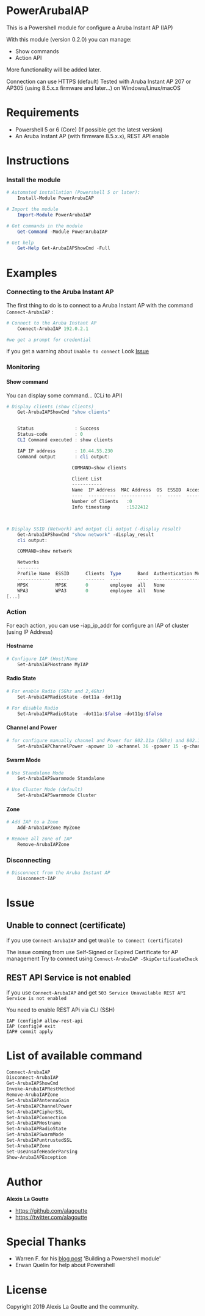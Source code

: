 
# PowerArubaIAP

This is a Powershell module for configure a Aruba Instant AP (IAP)

With this module (version 0.2.0) you can manage:

- Show commands
- Action API

More functionality will be added later.

Connection can use HTTPS (default)
Tested with Aruba Instant AP 207 or AP305 (using 8.5.x.x firmware and later...) on Windows/Linux/macOS

<!--
# Usage

All resource management functions are available with the Powershell verbs GET, ADD, SET, REMOVE.
For example, you can manage Vlans with the following commands:
- `Get-ArubaSWVlans`
- `Add-ArubaSWVlans`
- `Set-ArubaSWVlans`
- `Remove-ArubaSWVlans`
-->
# Requirements

- Powershell 5 or 6 (Core) (If possible get the latest version)
- An Aruba Instant AP (with firmware 8.5.x.x), REST API enable

# Instructions
### Install the module
```powershell
# Automated installation (Powershell 5 or later):
    Install-Module PowerArubaIAP

# Import the module
    Import-Module PowerArubaIAP

# Get commands in the module
    Get-Command -Module PowerArubaIAP

# Get help
    Get-Help Get-ArubaIAPShowCmd -Full
```

# Examples
### Connecting to the Aruba Instant AP

The first thing to do is to connect to a Aruba Instant AP with the command `Connect-ArubaIAP` :

```powershell
# Connect to the Aruba Instant AP
    Connect-ArubaIAP 192.0.2.1

#we get a prompt for credential
```
if you get a warning about `Unable to connect` Look [Issue](#Issue)


### Monitoring

#### Show command

You can display some command... (CLi to API)

```powershell
# Display clients (show clients)
    Get-ArubaIAPShowCmd "show clients"


    Status               : Success
    Status-code          : 0
    CLI Command executed : show clients

    IAP IP address       : 10.44.55.230
    Command output       : cli output:

                        COMMAND=show clients

                        Client List
                        -----------
                        Name  IP Address  MAC Address  OS  ESSID  Access Point  Channel  Type  Role  IPv6 Address  Signal  Speed (mbps)
                        ----  ----------  -----------  --  -----  ------------  -------  ----  ----  ------------  ------  ------------
                        Number of Clients   :0
                        Info timestamp      :1522412



# Display SSID (Network) and output cli output (-display result)
    Get-ArubaIAPShowCmd "show network" -display_result
    cli output:

    COMMAND=show network

    Networks
    --------
    Profile Name  ESSID      Clients  Type      Band  Authentication Method  Key Management  IP Assignment  Status    Zone  Coding   Active
    ------------  -----      -------  ----      ----  ---------------------  --------------  -------------  ------    ----  ------   ------
    MPSK          MPSK       0        employee  all   None                   WPA2-AES        VLAN 44        Disabled  -     Default  No
    WPA3          WPA3       0        employee  all   None                   WPA3_SAE        Default VLAN   Disabled  -     Default  No
[...]

```
### Action
For each action, you can use -iap_ip_addr for configure an IAP of cluster (using IP Address)

#### Hostname

```powershell
# Configure IAP (Host)Name
    Set-ArubaIAPHostname MyIAP
```

#### Radio State

```powershell
# For enable Radio (5Ghz and 2,4Ghz)
    Set-ArubaIAPRadioState -dot11a -dot11g

# For disable Radio
    Set-ArubaIAPRadioState  -dot11a:$false -dot11g:$false
```

#### Channel and Power

```powershell
# for configure manually channel and Power for 802.11a (5Ghz) and 802.11g (2,4Ghz)
    Set-ArubaIAPChannelPower -apower 10 -achannel 36 -gpower 15 -g-channel 1

```


#### Swarm Mode

```powershell
# Use Standalone Mode
    Set-ArubaIAPSwarmmode Standalone

# Use Cluster Mode (default)
    Set-ArubaIAPSwarmmode Cluster
```

#### Zone

```powershell
# Add IAP to a Zone
    Add-ArubaIAPZone MyZone

# Remove all zone of IAP
    Remove-ArubaIAPZone
```


### Disconnecting

```powershell
# Disconnect from the Aruba Instant AP
    Disconnect-IAP
```

# Issue

## Unable to connect (certificate)
if you use `Connect-ArubaIAP` and get `Unable to Connect (certificate)`

The issue coming from use Self-Signed or Expired Certificate for AP management
Try to connect using `Connect-ArubaIAP -SkipCertificateCheck`

## REST API Service is not enabled
if you use `Connect-ArubaIAP` and get `503 Service Unavailable REST API Service is not enabled`

You need to enable REST APi via CLI (SSH)

```code
IAP (config)# allow-rest-api
IAP (config)# exit
IAP# commit apply
```


# List of available command
```powershell
Connect-ArubaIAP
Disconnect-ArubaIAP
Get-ArubaIAPShowCmd
Invoke-ArubaIAPRestMethod
Remove-ArubaIAPZone
Set-ArubaIAPAntennaGain
Set-ArubaIAPChannelPower
Set-ArubaIAPCipherSSL
Set-ArubaIAPConnection
Set-ArubaIAPHostname
Set-ArubaIAPRadioState
Set-ArubaIAPSwarmMode
Set-ArubaIAPuntrustedSSL
Set-ArubaIAPZone
Set-UseUnsafeHeaderParsing
Show-ArubaIAPException
```

# Author

**Alexis La Goutte**
- <https://github.com/alagoutte>
- <https://twitter.com/alagoutte>

# Special Thanks

- Warren F. for his [blog post](http://ramblingcookiemonster.github.io/Building-A-PowerShell-Module/) 'Building a Powershell module'
- Erwan Quelin for help about Powershell

# License

Copyright 2019 Alexis La Goutte and the community.
